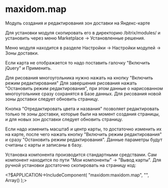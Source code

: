 # maxidom.map
Модуль создания и редактирования зон доставки на Яндекс-карте

Для установки модуля скопировать его в директорию /bitrix/modules/ и установить через меню Marketplace -> Установленные решения.

Меню модуля находится в разделе Настройки -> Настройки модулей -> Зоны доставки.

Если карта не отображается то надо поставить галочку "Включить jQuery" и Применить.

Для рисования многоугольника нужно нажать на кнопку "Включить режим редактирования"
Для завершения рисования нажать "Остановить режим редактирования", при этом данные о нарисованном многоугольнике сразу сохранятся в Базе данных.
Для рисования новой зоны доставки следует обновить страницу.

Кнопка "Отредактировать цвета и названия" позволяет редактировать только те зоны доставки, которые были на момент создания страницы, и для новых зон доставки следует обновить страницу.

Если надо изменить масштаб и центр карты, то достаточно изменить их на карте, после чего нажать кнопку "Включить режим редактирования" и сразу "Остановить режим редактирования". Данные параметры будут считаны с карты и записаны в базу.

Установка компонента производится стандартными средствами. Сам компонент находится по пути "Мои компоненты" -> "Вывод карты".
Для ручной установки достаточно скопировать на страницу код:

&lt;?$APPLICATION->IncludeComponent(
	"maxidom:maxidom.map",
	"",
Array()
);&gt;
